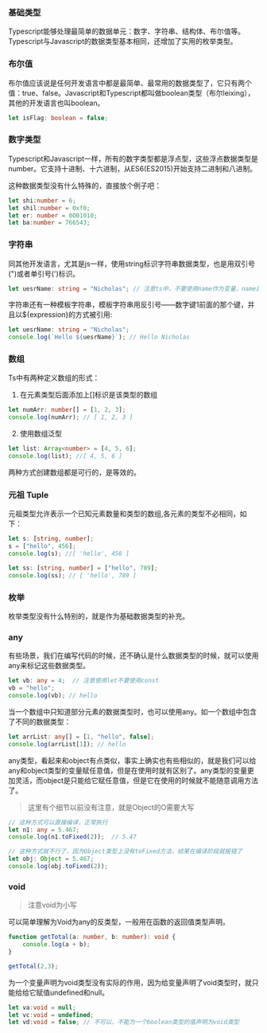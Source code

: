 ### 基础类型

Typescript能够处理最简单的数据单元：数字、字符串、结构体、布尔值等。Typescript与Javascript的数据类型基本相同，还增加了实用的枚举类型。

### 布尔值

布尔值应该说是任何开发语言中都是最简单、最常用的数据类型了，它只有两个值：true、false。Javascript和Typescript都叫做boolean类型（布尔leixing），其他的开发语言也叫boolean。

```ts
let isFlag: boolean = false;
```

### 数字类型

Typescript和Javascript一样，所有的数字类型都是浮点型，这些浮点数据类型是number。它支持十进制、十六进制，从ES6(ES2015)开始支持二进制和八进制。

这种数据类型没有什么特殊的，直接放个例子吧：

```ts
let shi:number = 6;
let shil:number = 0xf0;
let er: number = 0O01010;
let ba:number = 766543;
```

### 字符串

同其他开发语言，尤其是js一样，使用string标识字符串数据类型，也是用双引号(")或者单引号(')标识。

```ts
let uesrName: string = "Nicholas"; // 注意ts中，不要使用name作为变量，name是已经被使用的了
```

字符串还有一种模板字符串，模板字符串用反引号——数字键1前面的那个键，并且以${expression}的方式被引用:

```ts
let uesrName: string = "Nicholas";
console.log(`Hello ${uesrName}`); // Hello Nicholas
```

### 数组

Ts中有两种定义数组的形式：

1. 在元素类型后面添加上[]标识是该类型的数组

```ts
let numArr: number[] = [1, 2, 3];
console.log(numArr); // [ 1, 2, 3 ]
```

2. 使用数组泛型

```ts
let list: Array<number> = [4, 5, 6];
console.log(list); //[ 4, 5, 6 ]
```

两种方式创建数组都是可行的，是等效的。

### 元祖 Tuple

元祖类型允许表示一个已知元素数量和类型的数组,各元素的类型不必相同，如下：

```ts
let s: [string, number];
s = ["hello", 456];
console.log(s); //[ 'hello', 456 ]

let ss: [string, number] = ["hello", 789];
console.log(ss); // [ 'hello', 789 ]
```

### 枚举

枚举类型没有什么特别的，就是作为基础数据类型的补充。

### any

有些场景，我们在编写代码的时候，还不确认是什么数据类型的时候，就可以使用any来标记这些数据类型。

```ts
let vb: any = 4;  // 注意使用let不要使用const
vb = "hello";
console.log(vb); // hello
```

当一个数组中只知道部分元素的数据类型时，也可以使用any。如一个数组中包含了不同的数据类型：

```ts
let arrList: any[] = [1, "hello", false];
console.log(arrList[1]); // hello
```

any类型，看起来和object有点类似，事实上确实也有些相似的，就是我们可以给any和object类型的变量赋任意值，但是在使用时就有区别了。any类型的变量更加灵活，而object是只能给它赋任意值，但是它在使用的时候就不能随意调用方法了。

> 这里有个细节以前没有注意，就是Object的O需要大写

```ts
// 这种方式可以直接编译，正常执行
let n1: any = 5.467;
console.log(n1.toFixed(2));  // 5.47

// 这种方式就不行了，因为Object类型上没有toFixed方法，结果在编译阶段就报错了
let obj: Object = 5.467;
console.log(obj.toFixed(2));
```

### void

> 注意void为小写

可以简单理解为Void为any的反类型，一般用在函数的返回值类型声明。

```ts
function getTotal(a: number, b: number): void {
    console.log(a + b);
}

getTotal(2,3);
```

为一个变量声明为void类型没有实际的作用，因为给变量声明了void类型时，就只能给给它赋值undefined和null。

```ts
let va:void = null;
let vc:void = undefined;
let vd:void = false; // 不可以，不能为一个boolean类型的值声明为void类型
```

### 